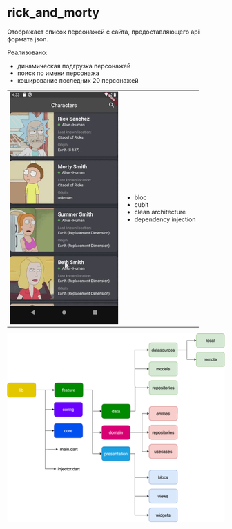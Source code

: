 # rick_and_morty

Отображает список персонажей с сайта, предоставляющего api формата json.

Реализовано:
- динамическая подгрузка персонажей
- поиск по имени персонажа
- кэширование последних 20 персонажей

<table>
  <tr>
    <td> <img src="https://github.com/Sotonka/rick_and_morty/raw/main/img/img.gif"> </td>
        <td>
      <ul>
      <li>bloc</li>
      <li>cubit</li>
      <li>clean architecture</li>
      <li>dependency injection</li>
</ul> 
    </td> 
   </tr> 
</table>

![](img/1.png)
